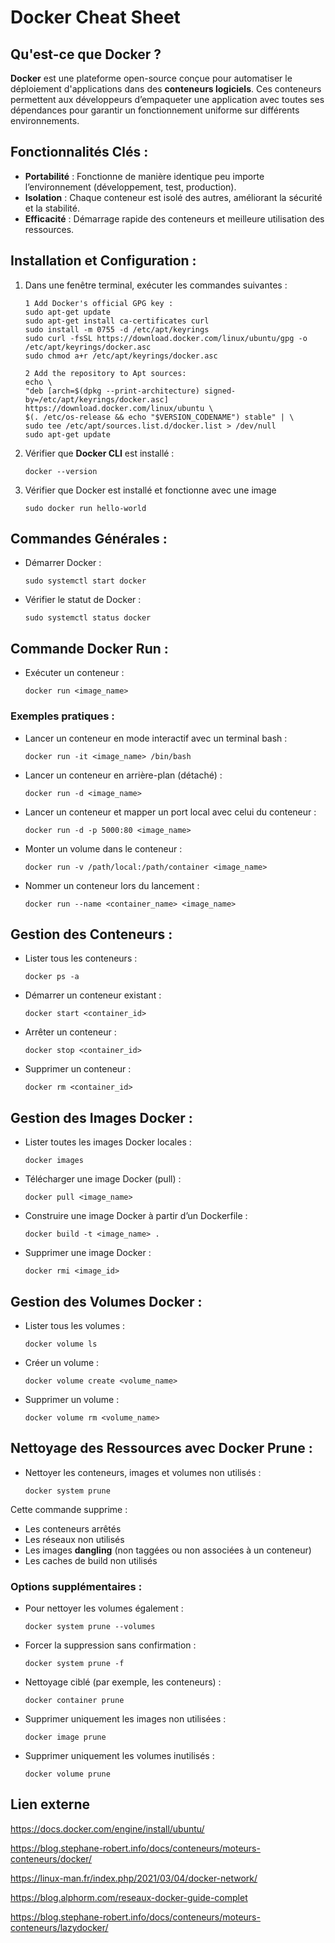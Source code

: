 
# Docker Cheat Sheet

## Qu'est-ce que Docker ?
**Docker** est une plateforme open-source conçue pour automatiser le déploiement d'applications dans des **conteneurs logiciels**. Ces conteneurs permettent aux développeurs d’empaqueter une application avec toutes ses dépendances pour garantir un fonctionnement uniforme sur différents environnements.

## Fonctionnalités Clés :
- **Portabilité** : Fonctionne de manière identique peu importe l’environnement (développement, test, production).
- **Isolation** : Chaque conteneur est isolé des autres, améliorant la sécurité et la stabilité.
- **Efficacité** : Démarrage rapide des conteneurs et meilleure utilisation des ressources.

## Installation et Configuration :
1. Dans une fenêtre terminal, exécuter les commandes suivantes :
    ```
    1 Add Docker's official GPG key :  
    sudo apt-get update  
    sudo apt-get install ca-certificates curl
    sudo install -m 0755 -d /etc/apt/keyrings
    sudo curl -fsSL https://download.docker.com/linux/ubuntu/gpg -o /etc/apt/keyrings/docker.asc
    sudo chmod a+r /etc/apt/keyrings/docker.asc

    2 Add the repository to Apt sources:
    echo \
    "deb [arch=$(dpkg --print-architecture) signed-by=/etc/apt/keyrings/docker.asc] https://download.docker.com/linux/ubuntu \
    $(. /etc/os-release && echo "$VERSION_CODENAME") stable" | \
    sudo tee /etc/apt/sources.list.d/docker.list > /dev/null
    sudo apt-get update
    ```

2. Vérifier que **Docker CLI** est installé :
    ```
    docker --version
    ```

3. Vérifier que Docker est installé et fonctionne avec une image
    ```
    sudo docker run hello-world
    ```

## Commandes Générales :
- Démarrer Docker :
    ```
    sudo systemctl start docker
    ```
- Vérifier le statut de Docker :
    ```
    sudo systemctl status docker
    ```

## Commande Docker Run :
- Exécuter un conteneur :
    ```
    docker run <image_name>
    ```

### Exemples pratiques :
- Lancer un conteneur en mode interactif avec un terminal bash :
    ```
    docker run -it <image_name> /bin/bash
    ```

- Lancer un conteneur en arrière-plan (détaché) :
    ```
    docker run -d <image_name>
    ```

- Lancer un conteneur et mapper un port local avec celui du conteneur :
    ```
    docker run -d -p 5000:80 <image_name>
    ```

- Monter un volume dans le conteneur :
    ```
    docker run -v /path/local:/path/container <image_name>
    ```

- Nommer un conteneur lors du lancement :
    ```
    docker run --name <container_name> <image_name>
    ```

## Gestion des Conteneurs :
- Lister tous les conteneurs :
    ```
    docker ps -a
    ```

- Démarrer un conteneur existant :
    ```
    docker start <container_id>
    ```

- Arrêter un conteneur :
    ```
    docker stop <container_id>
    ```

- Supprimer un conteneur :
    ```
    docker rm <container_id>
    ```

## Gestion des Images Docker :
- Lister toutes les images Docker locales :
    ```
    docker images
    ```

- Télécharger une image Docker (pull) :
    ```
    docker pull <image_name>
    ```

- Construire une image Docker à partir d’un Dockerfile :
    ```
    docker build -t <image_name> .
    ```

- Supprimer une image Docker :
    ```
    docker rmi <image_id>
    ```

## Gestion des Volumes Docker :
- Lister tous les volumes :
    ```
    docker volume ls
    ```

- Créer un volume :
    ```
    docker volume create <volume_name>
    ```

- Supprimer un volume :
    ```
    docker volume rm <volume_name>
    ```

## Nettoyage des Ressources avec Docker Prune :
- Nettoyer les conteneurs, images et volumes non utilisés :
    ```
    docker system prune
    ```

Cette commande supprime :
- Les conteneurs arrêtés
- Les réseaux non utilisés
- Les images **dangling** (non taggées ou non associées à un conteneur)
- Les caches de build non utilisés

### Options supplémentaires :
- Pour nettoyer les volumes également :
    ```
    docker system prune --volumes
    ```

- Forcer la suppression sans confirmation :
    ```
    docker system prune -f
    ```

- Nettoyage ciblé (par exemple, les conteneurs) :
    ```
    docker container prune
    ```

- Supprimer uniquement les images non utilisées :
    ```
    docker image prune
    ```

- Supprimer uniquement les volumes inutilisés :
    ```
    docker volume prune
    ```
## Lien externe

https://docs.docker.com/engine/install/ubuntu/  

https://blog.stephane-robert.info/docs/conteneurs/moteurs-conteneurs/docker/

https://linux-man.fr/index.php/2021/03/04/docker-network/

https://blog.alphorm.com/reseaux-docker-guide-complet

https://blog.stephane-robert.info/docs/conteneurs/moteurs-conteneurs/lazydocker/
